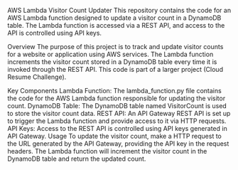 AWS Lambda Visitor Count Updater 
This repository contains the code for an AWS Lambda function designed to update a visitor count in a DynamoDB table. The Lambda function is accessed via a REST API, and access to the API is controlled using API keys.

Overview
The purpose of this project is to track and update visitor counts for a website or application using AWS services. The Lambda function increments the visitor count stored in a DynamoDB table every time it is invoked through the REST API. This code is part of a larger project (Cloud Resume Challenge).

Key Components
Lambda Function: The lambda_function.py file contains the code for the AWS Lambda function responsible for updating the visitor count.
DynamoDB Table: The DynamoDB table named VisitorCount is used to store the visitor count data.
REST API: An API Gateway REST API is set up to trigger the Lambda function and provide access to it via HTTP requests.
API Keys: Access to the REST API is controlled using API keys generated in API Gateway.
Usage
To update the visitor count, make a HTTP request to the URL generated by the API Gateway, providing the API key in the request headers. The Lambda function will increment the visitor count in the DynamoDB table and return the updated count.
